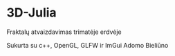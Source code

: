 # 3D-Julia
Fraktalų atvaizdavimas trimatėje erdvėje

Sukurta su c++, OpenGL, GLFW ir ImGui Adomo Bieliūno 
